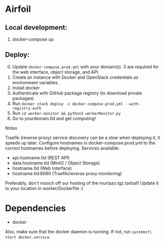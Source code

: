 # Airfoil

## Local development:
1. docker-compose up

## Deploy:
0. Update `docker-compose.prod.yml` with your domain(s). 3 are required for the web interface, object storage, and API.
1. Create an instance with Docker and OpenStack credentials as environment variables.
2. Install docker
3. Authenticate with GitHub package registry (to download private packages)
4. Run `docker stack deploy -c docker-compose.prod.yml --with-registry-auth`
5. Run `cd worker-monitor && python3 workerMonitor.py`
6. Go to yourdomain.tld and get computing!

*Notes*

Traefik (reverse proxy) service discovery can be a slow when deploying it, it speeds up later. Configure hostnames in docker-compose.prod.yml to the correct hostnames before deploying. Services available:

* api.hostname.tld (REST API)
* data.hostname.tld (MinIO / Object Storage)
* hostname.tld (Web Interface)
* hostname.tld:8080 (Traefik/reverse proxy monitoring)

Preferably, don't mooch off our hosting of the murtazo.tgz tarball! Update it to your location in worker/Dockerfile :)

# Dependencies

- docker

Also, make sure that the docker daemon is running. If not, run `systemctl start docker.service`.
